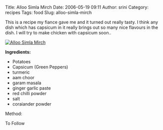 Title: Alloo Simla Mirch
Date: 2006-05-19 09:11
Author: srini
Category: recipes
Tags: food
Slug: alloo-simla-mirch

This is a recipe my fiance gave me and
it turned out really tasty. I think any dish which has capsicum in it
really brings out so many nice flavours in the dish. I will try to make
chicken with capsicum soon..  

[![Alloo Simla Mirch]({filename}/wp-content/uploads/2009/11/Alloo-Simla-Mirch.jpg "Alloo Simla Mirch")]({filename}/wp-content/uploads/2009/11/Alloo-Simla-Mirch.jpg) 


**Ingredients:**

-   Potatoes
-   Capsicum (Green Peppers)
-   turmeric
-   aam choor
-   garam masala
-   ginger garlic paste
-   red chilli powder
-   salt
-   coraiander powder

Method:

To Follow
